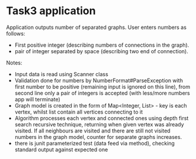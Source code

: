 # Task3 application
Application outputs number of separated graphs.
User enters numbers as follows:
- First positive integer (describing numbers of connections in the graph).
- pair of integer separated by space (describing two end of connection).

Notes:
- Input data is read using Scanner class
- Validation done for numbers by NumberFormat#ParseException with first number to be positive (remaining input is ignored on this line),
from second line only a pair of integers is accepted (with less/more numbers app will terminate)
- Graph model is created in the form of Map<Integer, List<Integer>> - key is each vertex, whilst list contain all vertices connecting to it
- Algorithm processes each vertex and connected ones using depth first search recursive technique, returning when given vertex was already visited. If all neighbours are visited and there are still not visited numbers in the graph model, counter for separate graphs increases.
- there is junit parameterized test (data feed via method), checking standard output against expected one
